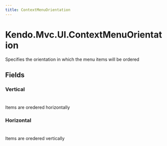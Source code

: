 ```yaml
---
title: ContextMenuOrientation
---
```


# Kendo.Mvc.UI.ContextMenuOrientation
Specifies the orientation in which the menu items will be ordered


## Fields


### Vertical
#
Items are oredered horizontally

### Horizontal
#
Items are oredered vertically




